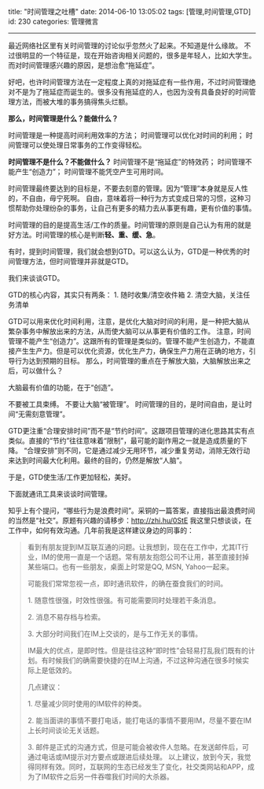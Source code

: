 title: "时间管理之吐槽"
date: 2014-06-10 13:05:02
tags: [管理,时间管理,GTD]
id: 230
categories: 管理微言

---

最近网络社区里有关时间管理的讨论似乎忽然火了起来。不知道是什么缘故。
不过很明显的一个特征是，现在开始咨询相关问题的，很多是年轻人，比如大学生。而对时间管理感兴趣的原因，是想治愈“拖延症”。

好吧，也许时间管理方法在一定程度上真的对拖延症有一些作用，不过时间管理绝对不是为了拖延症而诞生的。很多没有拖延症的人，也因为没有具备良好的时间管理方法，而被大堆的事务搞得焦头烂额。

**那么，时间管理是什么？能做什么？**
<!--more-->

时间管理是一种提高时间利用效率的方法；
时间管理可以优化对时间的利用；
时间管理可以使处理日常事务的工作变得轻松。

**时间管理不是什么？不能做什么？**
时间管理不是“拖延症”的特效药；
时间管理不能产生“创造力”；
时间管理不能凭空产生可用时间。

时间管理最终要达到的目标是，不要去刻意的管理。因为“管理”本身就是反人性的，不自由，毋宁死啊。
自由，意味着将一种行为方式变成日常的习惯，这种习惯帮助你处理纷杂的事务，让自己有更多的精力去从事更有趣，更有价值的事情。

时间管理的目的是提高生活/工作的质量。时间管理的原则是自己认为有用的就是好方法。时间管理的核心是判断**轻、重、缓、急**。

有时，提到时间管理，我们就会想到GTD。可以这么认为，GTD是一种优秀的时间管理方法，但时间管理并非就是GTD。

我们来谈谈GTD。

GTD的核心内容，其实只有两条：
1\. 随时收集/清空收件箱
2\. 清空大脑，关注任务清单

GTD可以用来优化时间利用，注意，是优化大脑对时间的利用，是一种把大脑从繁杂事务中解放出来的方法，从而使大脑可以从事更有价值的工作。
注意，时间管理不能产生“创造力”。这跟所有的管理是类似的。管理不能产生创造力，不能直接产生生产力。但是可以优化资源，优化生产力，确保生产力用在正确的地方，引导行为达到预期的目标。
那么，时间管理的重点在于解放大脑，大脑解放出来之后，可以做什么？

大脑最有价值的功能，在于“创造”。

不要被工具束缚。
不要让大脑“被管理”。
时间管理的目的，是时间自由，是让时间“无需刻意管理”。

GTD更注重“合理安排时间”而不是“节约时间”。这跟项目管理的进化思路其实有点类似。直接的“节约”往往意味着“限制”，最可能的副作用之一就是造成质量的下降。
“合理安排”则不同，它是通过减少无用环节，减少重复劳动，消除无效行动来达到时间最大化利用。最终的目的，仍然是解放“人脑”。

于是，GTD使生活/工作更加轻松，美好。

下面就通讯工具来谈谈时间管理。

知乎上有个提问，“哪些行为是浪费时间”。采铜的一篇答案，直接指出最浪费时间的当然是“社交”。原题有兴趣的请移步：http://zhi.hu/0StE
我这里只想谈谈，在工作中，如何有效沟通。几年前我是这样建议身边的同事的：
> 看到有朋友提到IM互联互通的问题。让我想到，现在在工作中，尤其IT行业，IM的使用一直是一个话题。常有朋友抱怨公司不让用，甚至直接封掉某些端口。也有一些朋友，桌面上时常是QQ, MSN, Yahoo一起来。
> 
> 
> 可能我们常常忽视一点，即时通讯软件，的确在蚕食我们的时间。
> 
> 
> 1\. 随意性很强，时效性很强。有可能需要同时处理若干条消息。
> 
> 2\. 消息不易存档与检索。
> 
> 3\. 大部分时间我们在IM上交谈的，是与工作无关的事情。
> 
> 
> IM最大的优点，是即时性。但是往往这种“即时性”会轻易打乱我们既有的计划。有时候我们的确需要快捷的在IM上沟通，不过这种沟通在很多时候实际上是低效的。
> 
> 
> 几点建议：
> 
> 
> 1\. 尽量减少同时使用的IM软件的种类。
> 
> 2\. 能当面讲的事情不要打电话，能打电话的事情不要用IM，尽量不要在IM上长时间谈论无关话题。
> 
> 3\. 邮件是正式的沟通方式，但是可能会被收件人忽略。在发送邮件后，可通过电话或IM提示对方要点或跟进后续处理。
以上建议，放到今天，我觉得同样有效。同时，互联网的生态已经发生了变化，社交类网站和APP，成为了IM软件之后另一件吞噬我们时间的大杀器。